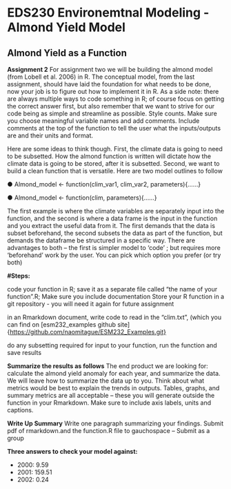 # EDS230 Environemtnal Modeling - Almond Yield Model

## Almond Yield as a Function

**Assignment 2**
For assignment two we will be building the almond model (from Lobell et al. 2006) in R. The conceptual model, from the last assignment, should have laid the foundation for what needs to be done, now your job is to figure out how to implement it in R. As a side note: there are always multiple ways to code something in R; of course focus on getting the correct answer first, but also remember that we want to strive for our code being as simple and streamline as possible. Style counts. Make sure you choose meaningful variable names and add comments. Include comments at the top of the function to tell the user what the inputs/outputs are and their units and format.

Here are some ideas to think though. First, the climate data is going to need to be subsetted. How the almond function is written will dictate how the climate data is going to be stored, after it is subsetted. Second, we want to build a clean function that is versatile. Here are two model outlines to follow

● Almond_model <- function(clim_var1, clim_var2, parameters){……}

● Almond_model <- function(clim, parameters){……}

The first example is where the climate variables are separately input into the function, and the second is where a data frame is the input in the function and you extract the useful data from it. The first demands that the data is subset beforehand, the second subsets the data as part of the function, but demands the dataframe be structured in a specific way. There are advantages to both – the first is simpler model to ‘code’ ; but requires more ‘beforehand’ work by the user. You can pick which option you prefer (or try both)

**#Steps:**

code your function in R; save it as a separate file called “the name of your function”.R; Make sure you include documentation Store your R function in a git repository - you will need it again for future assignment

in an Rmarkdown document, write code to read in the “clim.txt”, (which you can find on [esm232_examples github site]{https://github.com/naomitague/ESM232_Examples.git}

do any subsetting required for input to your function, run the function and save results

**Summarize the results as follows**
The end product we are looking for: calculate the almond yield anomaly for each year, and summarize the data. We will leave how to summarize the data up to you. Think about what metrics would be best to explain the trends in outputs. Tables, graphs, and summary metrics are all acceptable – these you will generate outside the function in your Rmarkdown. Make sure to include axis labels, units and captions.

**Write Up Summary**
Write one paragraph summarizing your findings. Submit pdf of rmarkdown.and the function.R file to gauchospace – Submit as a group

**Three answers to check your model against:**
- 2000: 9.59
- 2001: 159.51
- 2002: 0.24
